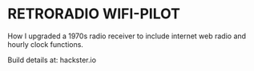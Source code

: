 # RETRORADIO WIFI-PILOT

How I upgraded a 1970s radio receiver to include internet web radio and hourly clock functions.

Build details at:
hackster.io

